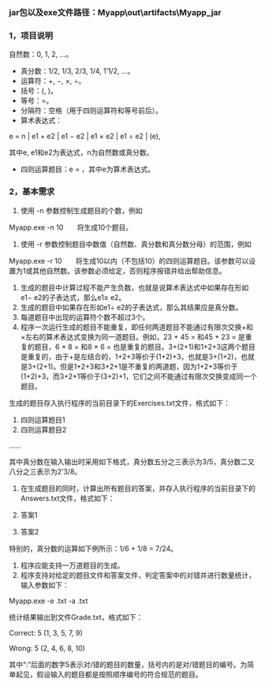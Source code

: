 ### jar包以及exe文件路径：Myapp\out\artifacts\Myapp_jar

### 1，项目说明

自然数：0, 1, 2, …。

- 真分数：1/2, 1/3, 2/3, 1/4, 1’1/2, …。
- 运算符：+, −, ×, ÷。
- 括号：(, )。
- 等号：=。
- 分隔符：空格（用于四则运算符和等号前后）。
- 算术表达式：

e = n | e1 + e2 | e1 − e2 | e1 × e2 | e1 ÷ e2 | (e),

其中e, e1和e2为表达式，n为自然数或真分数。

- 四则运算题目：e = ，其中e为算术表达式。

### 2，基本需求

1. 使用 -n 参数控制生成题目的个数，例如

Myapp.exe -n 10　　将生成10个题目。

1. 使用 -r 参数控制题目中数值（自然数、真分数和真分数分母）的范围，例如

Myapp.exe -r 10　　将生成10以内（不包括10）的四则运算题目。该参数可以设置为1或其他自然数。该参数必须给定，否则程序报错并给出帮助信息。

1. 生成的题目中计算过程不能产生负数，也就是说算术表达式中如果存在形如e1− e2的子表达式，那么e1≥ e2。
2. 生成的题目中如果存在形如e1÷ e2的子表达式，那么其结果应是真分数。
3. 每道题目中出现的运算符个数不超过3个。
4. 程序一次运行生成的题目不能重复，即任何两道题目不能通过有限次交换+和×左右的算术表达式变换为同一道题目。例如，23 + 45 = 和45 + 23 = 是重复的题目，6 × 8 = 和8 × 6 = 也是重复的题目。3+(2+1)和1+2+3这两个题目是重复的，由于+是左结合的，1+2+3等价于(1+2)+3，也就是3+(1+2)，也就是3+(2+1)。但是1+2+3和3+2+1是不重复的两道题，因为1+2+3等价于(1+2)+3，而3+2+1等价于(3+2)+1，它们之间不能通过有限次交换变成同一个题目。

生成的题目存入执行程序的当前目录下的Exercises.txt文件，格式如下：

 

1. 四则运算题目1
2. 四则运算题目2

……

 

其中真分数在输入输出时采用如下格式，真分数五分之三表示为3/5，真分数二又八分之三表示为2’3/8。

1. 在生成题目的同时，计算出所有题目的答案，并存入执行程序的当前目录下的Answers.txt文件，格式如下：

1. 答案1
2. 答案2

特别的，真分数的运算如下例所示：1/6 + 1/8 = 7/24。

1. 程序应能支持一万道题目的生成。
2. 程序支持对给定的题目文件和答案文件，判定答案中的对错并进行数量统计，输入参数如下：

Myapp.exe -e <exercisefile>.txt -a <answerfile>.txt

统计结果输出到文件Grade.txt，格式如下：

Correct: 5 (1, 3, 5, 7, 9)

Wrong: 5 (2, 4, 6, 8, 10)

 

其中“:”后面的数字5表示对/错的题目的数量，括号内的是对/错题目的编号。为简单起见，假设输入的题目都是按照顺序编号的符合规范的题目。
